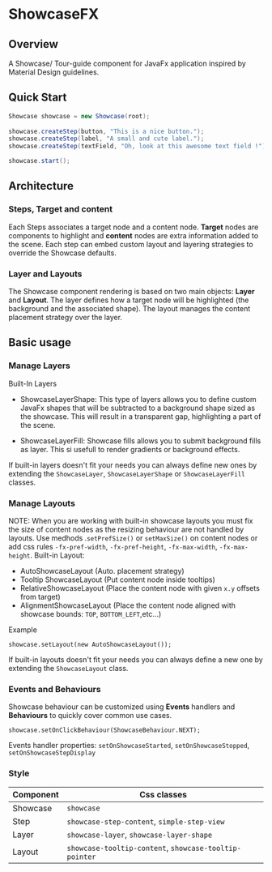 # ShowcaseFX

## Overview

A Showcase/ Tour-guide component for JavaFx application inspired by Material Design guidelines.


## Quick Start

```java
Showcase showcase = new Showcase(root);
		
showcase.createStep(button, "This is a nice button.");
showcase.createStep(label, "A small and cute label.");
showcase.createStep(textField, "Oh, look at this awesome text field !");

showcase.start();
```

## Architecture

### Steps, Target and content

Each Steps associates a target node and a content node. **Target** nodes are components to highlight and **content** nodes are extra information added to the scene. 
Each step can embed custom layout and layering strategies to override the Showcase defaults.

### Layer and Layouts

The Showcase component rendering is based on two main objects: **Layer** and **Layout**. The layer defines how a target node will be highlighted (the background and the associated shape). The layout manages the content placement strategy over the layer.


## Basic usage

### Manage Layers

Built-In Layers

- ShowcaseLayerShape: This type of layers allows you to define custom JavaFx shapes that will be  subtracted to a background shape sized as the showcase. This will result in a transparent gap, highlighting a part of the scene.

- ShowcaseLayerFill: Showcase fills allows you to submit background fills as layer. This si usefull to render gradients or background effects.

If built-in layers doesn't fit your needs you can always define new ones by extending the `ShowcaseLayer`, `ShowcaseLayerShape` or `ShowcaseLayerFill` classes.


### Manage Layouts
NOTE: When you are working with built-in showcase layouts you must fix the size of content nodes as the resizing behaviour are not handled by layouts. Use medhods .`setPrefSize()` or  `setMaxSize()` on content nodes or add css rules `-fx-pref-width`, `-fx-pref-height`, `-fx-max-width`, `-fx-max-height`.
Built-in Layout:
- AutoShowcaseLayout (Auto. placement strategy)
- Tooltip ShowcaseLayout (Put content node inside tooltips)
- RelativeShowcaseLayout (Place the content node with given `x.y` offsets from target)
- AlignmentShowcaseLayout (Place the content node aligned with showcase bounds: `TOP`, `BOTTOM_LEFT`,etc...)

Example
```
showcase.setLayout(new AutoShowcaseLayout());
```

If built-in layouts doesn't fit your needs you can always define a new one by extending the `ShowcaseLayout` class.


### Events and Behaviours

Showcase behaviour can be customized using **Events** handlers and **Behaviours** to quickly cover common use cases.

`showcase.setOnClickBehaviour(ShowcaseBehaviour.NEXT);`

Events handler properties: `setOnShowcaseStarted`, `setOnShowcaseStopped`, `setOnShowcaseStepDisplay`



### Style


| Component | Css classes                                            |
|-----------|--------------------------------------------------------|
| Showcase  | `showcase`                                             |
| Step      | `showcase-step-content`, `simple-step-view`            |
| Layer     | `showcase-layer`, `showcase-layer-shape`               |
| Layout    | `showcase-tooltip-content`, `showcase-tooltip-pointer` |

